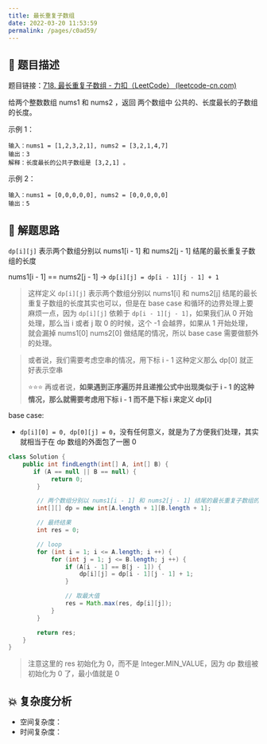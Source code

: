 ```yaml
---
title: 最长重复子数组
date: 2022-03-20 11:53:59
permalink: /pages/c0ad59/
---
```


## 📃 题目描述

题目链接：[718. 最长重复子数组 - 力扣（LeetCode） (leetcode-cn.com)](https://leetcode-cn.com/problems/maximum-length-of-repeated-subarray/)

给两个整数数组 nums1 和 nums2 ，返回 两个数组中 公共的、长度最长的子数组的长度。

示例 1：

```
输入：nums1 = [1,2,3,2,1], nums2 = [3,2,1,4,7]
输出：3
解释：长度最长的公共子数组是 [3,2,1] 。
```

示例 2：

```
输入：nums1 = [0,0,0,0,0], nums2 = [0,0,0,0,0]
输出：5
```

## 🔔 解题思路

`dp[i][j]` 表示两个数组分别以 nums1[i - 1] 和 nums2[j - 1] 结尾的最长重复子数组的长度

nums1[i - 1] == nums2[j - 1] -> `dp[i][j] = dp[i - 1][j - 1] + 1`

> 这样定义 `dp[i][j]` 表示两个数组分别以 nums1[i] 和 nums2[j] 结尾的最长重复子数组的长度其实也可以，但是在 base case 和循环的边界处理上要麻烦一点，因为  `dp[i][j]` 依赖于 `dp[i - 1][j - 1]`，如果我们从 0 开始处理，那么当 i 或者 j 取 0 的时候，这个 -1 会越界，如果从 1 开始处理，就会漏掉 nums1[0] nums2[0] 做结尾的情况，所以 base case 需要做额外的处理。

> 或者说，我们需要考虑空串的情况，用下标 i - 1 这种定义那么 dp[0] 就正好表示空串
>
> ⭐⭐⭐ 再或者说，**如果遇到正序遍历并且递推公式中出现类似于 i - 1 的这种情况，那么就需要考虑用下标 i - 1 而不是下标 i 来定义 dp[i]**

base case:

- `dp[i][0] = 0, dp[0][j] = 0`，没有任何意义，就是为了方便我们处理，其实就相当于在 dp 数组的外面包了一圈 0


```java
class Solution {
    public int findLength(int[] A, int[] B) {
       if (A == null || B == null) {
            return 0;
        }

        // 两个数组分别以 nums1[i - 1] 和 nums2[j - 1] 结尾的最长重复子数组的长度
        int[][] dp = new int[A.length + 1][B.length + 1];

        // 最终结果
        int res = 0;

        // loop
        for (int i = 1; i <= A.length; i ++) {
            for (int j = 1; j <= B.length; j ++) {
                if (A[i - 1] == B[j - 1]) {
                    dp[i][j] = dp[i - 1][j - 1] + 1;
                }

                // 取最大值
                res = Math.max(res, dp[i][j]);
            }
        }

        return res;
    }
}
```

> 注意这里的 res 初始化为 0，而不是 Integer.MIN_VALUE，因为 dp 数组被初始化为 0 了，最小值就是 0

## 💥 复杂度分析

- 空间复杂度：
- 时间复杂度：